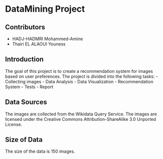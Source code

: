 # DataMining Project

## Contributors

-   HADJ-HADMRI Mohammed-Amine
-   Thairi EL ALAOUI Youness

## Introduction

The goal of this project is to create a recommendation system for images based on user preferences. The project is divided into the following tasks:
    - Collecting images
    - Data Analysis
    - Data Visualization
    - Recommendation System
    - Tests
    - Report
  
## Data Sources

The images are collected from the Wikidata Query Service. The images are licensed under the Creative Commons Attribution-ShareAlike 3.0 Unported License. 

## Size of Data

The size of the data is 150 images. 

